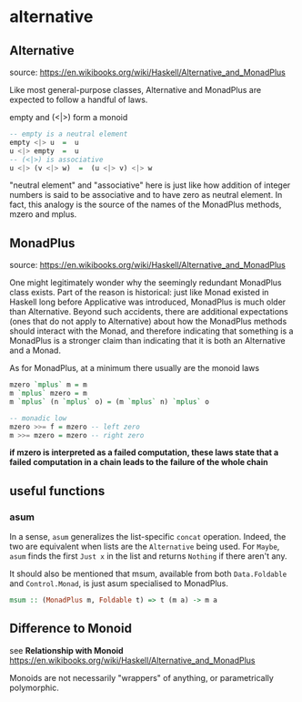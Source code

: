 # alternative

## Alternative

source: <https://en.wikibooks.org/wiki/Haskell/Alternative_and_MonadPlus>

Like most general-purpose classes, Alternative and MonadPlus are
expected to follow a handful of laws.

empty and (<|>) form a monoid

```haskell
-- empty is a neutral element
empty <|> u  =  u
u <|> empty  =  u
-- (<|>) is associative
u <|> (v <|> w)  =  (u <|> v) <|> w
```

"neutral element" and "associative" here is just like how addition
of integer numbers is said to be associative and to have zero as neutral
element. In fact, this analogy is the source of the names of the MonadPlus methods, mzero and mplus.

## MonadPlus

source: <https://en.wikibooks.org/wiki/Haskell/Alternative_and_MonadPlus>

One might legitimately wonder why the seemingly redundant MonadPlus
class exists. Part of the reason is historical: just like Monad existed
in Haskell long before Applicative was introduced, MonadPlus is much
older than Alternative. Beyond such accidents, there are additional
expectations (ones that do not apply to Alternative) about how
the MonadPlus methods should interact with the Monad, and therefore
indicating that something is a MonadPlus is a stronger claim than
indicating that it is both an Alternative and a Monad.

As for MonadPlus, at a minimum there usually are the monoid laws

```haskell
mzero `mplus` m = m
m `mplus` mzero = m
m `mplus` (n `mplus` o) = (m `mplus` n) `mplus` o

-- monadic low
mzero >>= f = mzero -- left zero
m >>= mzero = mzero -- right zero
```

**if mzero is interpreted as a failed computation, these laws
state that a failed computation in a chain leads to the failure
of the whole chain**

## useful functions

### asum

In a sense, `asum` generalizes the list-specific `concat` operation.
Indeed, the two are equivalent when lists are the `Alternative` being
used. For `Maybe`, `asum` finds the first `Just x` in the list and returns
`Nothing` if there aren't any.

It should also be mentioned that msum, available from both `Data.Foldable` and `Control.Monad`, is just asum specialised to MonadPlus.

```haskell
msum :: (MonadPlus m, Foldable t) => t (m a) -> m a
```

## Difference to Monoid

see **Relationship with Monoid** <https://en.wikibooks.org/wiki/Haskell/Alternative_and_MonadPlus>

Monoids are not necessarily "wrappers" of anything, or parametrically
polymorphic.
